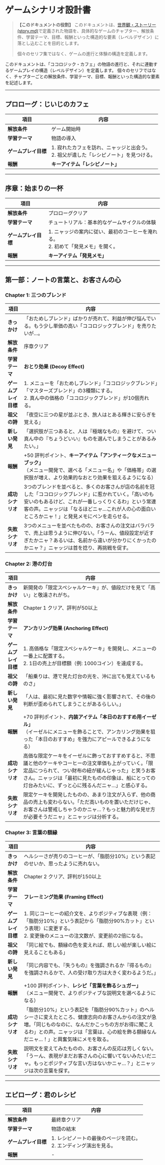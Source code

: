 # ゲームシナリオ設計書

> **【このドキュメントの役割】**
> このドキュメントは、[世界観・ストーリー(story.md)](story.md)で定義された物語を、具体的なゲームのチャプター、解放条件、学習テーマ、目標、報酬といった構造的な要素（レベルデザイン）に落とし込むことを目的とします。
>
> 個々のセリフ集ではなく、ゲームの進行と体験の構造を定義します。

このドキュメントは、「ココロジック・カフェ」の物語の進行と、それに連動するゲームプレイの構造（レベルデザイン）を定義します。
個々のセリフではなく、チャプターごとの解放条件、学習テーマ、目標、報酬といった構造的な要素を記述します。

---

## プロローグ：じいじのカフェ

| 項目 | 内容 |
| --- | --- |
| **解放条件** | ゲーム開始時 |
| **学習テーマ** | 物語の導入 |
| **ゲームプレイ目標** | 1. 寂れたカフェを訪れ、ニャッジと出会う。<br>2. 祖父が遺した「レシピノート」を見つける。 |
| **報酬** | **キーアイテム「レシピノート」** |

---

## 序章：始まりの一杯

| 項目 | 内容 |
| --- | --- |
| **解放条件** | プロローグクリア |
| **学習テーマ** | チュートリアル：基本的なゲームサイクルの体験 |
| **ゲームプレイ目標** | 1. ニャッジの案内に従い、最初のコーヒーを淹れる。<br>2. 初めて「発見メモ」を開く。 |
| **報酬** | **キーアイテム「発見メモ」** |

---

## 第一部：ノートの言葉と、お客さんの心

### Chapter 1: 三つのブレンド

| 項目 | 内容 |
| --- | --- |
| **きっかけ** | 「おためしブレンド」ばかりが売れて、利益が伸び悩んでいる。もう少し単価の高い「ココロジックブレンド」を売りたいが…。 |
| **解放条件** | 序章クリア |
| **学習テーマ** | **おとり効果 (Decoy Effect)** |
| **ゲームプレイ目標** | 1. メニューを「おためしブレンド」「ココロジックブレンド」「マスターズブレンド」の3種類にする。<br>2. 真ん中の価格の「ココロジックブレンド」が10個売れる。 |
| **祖父の詩** | 「夜空に三つの星が並ぶとき、旅人はとある輝きに安らぎを覚える」 |
| **新しい発見** | 「選択肢が三つあると、人は『極端なもの』を避けて、つい真ん中の『ちょうどいい』ものを選んでしまうことがあるみたい。」 |
| **報酬** | +50 評判ポイント、**キーアイテム「アンティークなメニューブック」**<br>（メニュー開発で、選べる「メニュー名」や「価格帯」の選択肢が増え、より効果的なおとり効果を狙えるようになる） |
| **成功シナリオ** | 3つのブレンドを並べると、多くのお客さんが店の名前を冠した「ココロジックブレンド」に惹かれていく。「高いのも安いのもあるけど、これが一番しっくりくるわ」という常連客の声。ニャッジは「なるほどニャ…これが人の心の面白いところかニャ！」と発見メモにペンを走らせる。 |
| **失敗シナリオ** | 3つのメニューを並べたものの、お客さんの注文はバラバラで、売上は思うように伸びない。「うーん、値段設定が近すぎたかニャ？あるいは、名前から違いが分かりにくかったのかニャ？」ニャッジは首を捻り、再挑戦を促す。 |

### Chapter 2: 港の灯台

| 項目 | 内容 |
| --- | --- |
| **きっかけ** | 新開発の「限定スペシャルケーキ」が、値段だけを見て「高い」と敬遠されがち。 |
| **解放条件** | Chapter 1 クリア、評判が50以上 |
| **学習テーマ** | **アンカリング効果 (Anchoring Effect)** |
| **ゲームプレイ目標** | 1. 高価格な「限定スペシャルケーキ」を開発し、メニューの一番上に配置する。<br>2. 1日の売上が目標額（例: 1000コイン）を達成する。 |
| **祖父の詩** | 「船乗りは、港で見た灯台の光を、沖に出ても覚えているものさ」 |
| **新しい発見** | 「人は、最初に見た数字や情報に強く影響されて、その後の判断が歪められてしまうことがあるらしい。」 |
| **報酬** | +70 評判ポイント、**内装アイテム「本日のおすすめ用イーゼル」**<br>（イーゼルにメニューを飾ることで、アンカリング効果を狙った「本日のおすすめ」を強力にアピールできるようになる） |
| **成功シナリオ** | 高価な限定ケーキをイーゼルに飾っておすすめすると、不思議と他のケーキやコーヒーの注文単価も上がっていく。「限定品につられて、つい財布の紐が緩んじゃった」と笑うお客さん。ニャッジは「最初に見たものの印象は、船にとっての灯台みたいに、ずっと心に残るんだニャ…」と感心する。 |
| **失敗シナリオ** | 限定ケーキを開発したものの、あまり注文が入らず、他の商品の売上も変わらない。「ただ高いものを置いただけじゃ、お客さんは警戒しちゃうのかニャ…？もっと魅力的な見せ方が必要そうだニャ」とニャッジは分析する。 |

### Chapter 3: 言葉の額縁

| 項目 | 内容 |
| --- | --- |
| **きっかけ** | ヘルシーさが売りのコーヒーが、「脂肪分10%」という表記のせいか、思ったように売れない。 |
| **解放条件** | Chapter 2 クリア、評判が150以上 |
| **学習テーマ** | **フレーミング効果 (Framing Effect)** |
| **ゲームプレイ目標** | 1. 同じコーヒーの紹介文を、よりポジティブな表現（例：「脂肪分10%」という表記から「脂肪分90%カット」という表現）に変更する。<br>2. 変更後のメニューの注文数が、変更前の2倍になる。 |
| **祖父の詩** | 「同じ絵でも、額縁の色を変えれば、悲しい絵が楽しい絵に見えることもある」 |
| **新しい発見** | 「同じ内容でも、『失うもの』を強調されるか『得るもの』を強調されるかで、人の受け取り方は大きく変わるようだ。」 |
| **報酬** | +100 評判ポイント、**レシピ「言葉を飾るシュガー」**<br>（メニュー開発で、よりポジティブな説明文を選べるようになる） |
| **成功シナリオ** | 「脂肪分10%」という表記を「脂肪分90%カット」のヘルシーさに変えたところ、健康志向のお客さんからの注文が急増。「同じものなのに、なんだかこっちの方がお得に聞こえるわ」との声。ニャッジは「言葉は、心の絵を飾る額縁なんだニャ…！」と興奮気味にメモを取る。 |
| **失敗シナリオ** | 説明文を変えてみたものの、お客さんの反応は芳しくない。「うーん、表現がまだお客さんの心に響いてないみたいだニャ。もっとポジティブな言い方はないかニャ…？」とニャッジは次の言葉を探す。 |

---

## エピローグ：君のレシピ

| 項目 | 内容 |
| --- | --- |
| **解放条件** | 最終章クリア |
| **学習テーマ** | 物語の結末 |
| **ゲームプレイ目標** | 1. レシピノートの最後のページを読む。<br>2. エンディング演出を見る。 |
| **報酬** | - |
